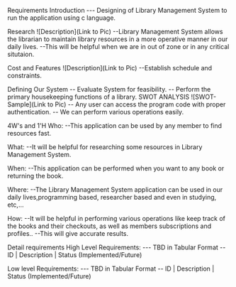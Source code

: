 Requirements
Introduction
--- Designing of Library Management System to run the application using c language.

Research
![Description](Link to Pic) --Library Management System allows the librarian to maintain library resources in a more operative manner in our daily lives. --This will be helpful when we are in out of zone or in any critical situtaion.

Cost and Features
![Description](Link to Pic) --Establish schedule and constraints.

Defining Our System
-- Evaluate System for feasibility.
-- Perform the primary housekeeping functions of a library.
SWOT ANALYSIS
![SWOT-Sample](Link to Pic) -- Any user can access the program code with proper authentication. -- We can perform various operations easily.

4W's and 1'H
Who:
--This application can be used by any member to find resources fast.

What:
--It will be helpful for researching some resources in Library Management System.

When:
--This application can be performed when you want to any book or returning the book.

Where:
--The Library Management System application can be used in our daily lives,programming based, researcher based and even in studying, etc,...

How:
--It will be helpful in performing various operations like keep track of the books and their checkouts, as well as members subscriptions and profiles.. --This will give accurate results.

Detail requirements
High Level Requirements:
--- TBD in Tabular Format -- ID | Description | Status (Implemented/Future)

Low level Requirements:
--- TBD in Tabular Format -- ID | Description | Status (Implemented/Future)
